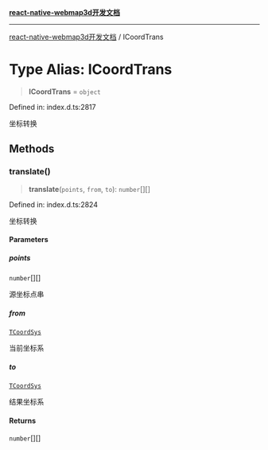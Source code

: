 [**react-native-webmap3d开发文档**](../README.md)

***

[react-native-webmap3d开发文档](../globals.md) / ICoordTrans

# Type Alias: ICoordTrans

> **ICoordTrans** = `object`

Defined in: index.d.ts:2817

坐标转换

## Methods

### translate()

> **translate**(`points`, `from`, `to`): `number`[][]

Defined in: index.d.ts:2824

坐标转换

#### Parameters

##### points

`number`[][]

源坐标点串

##### from

[`TCoordSys`](TCoordSys.md)

当前坐标系

##### to

[`TCoordSys`](TCoordSys.md)

结果坐标系

#### Returns

`number`[][]
